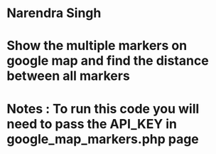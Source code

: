 # Narendra Singh
# Show the multiple markers on google map and find the distance between all markers
# Notes : To run this code you will need to pass the API_KEY in google_map_markers.php page
